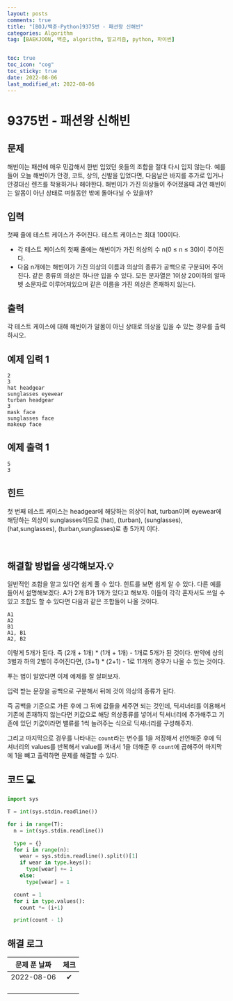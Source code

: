 ```yaml
---
layout: posts
comments: true
title: "[BOJ/백준-Python]9375번 - 패션왕 신해빈"
categories: Algorithm
tag: [BAEKJOON, 백준, algorithm, 알고리즘, python, 파이썬]


toc: true
toc_icon: "cog"
toc_sticky: true
date: 2022-08-06
last_modified_at: 2022-08-06
---
```




# 9375번 - 패션왕 신해빈


## 문제
해빈이는 패션에 매우 민감해서 한번 입었던 옷들의 조합을 절대 다시 입지 않는다. 예를 들어 오늘 해빈이가 안경, 코트, 상의, 신발을 입었다면, 다음날은 바지를 추가로 입거나 안경대신 렌즈를 착용하거나 해야한다. 해빈이가 가진 의상들이 주어졌을때 과연 해빈이는 알몸이 아닌 상태로 며칠동안 밖에 돌아다닐 수 있을까?




## 입력
첫째 줄에 테스트 케이스가 주어진다. 테스트 케이스는 최대 100이다.

* 각 테스트 케이스의 첫째 줄에는 해빈이가 가진 의상의 수 n(0 ≤ n ≤ 30)이 주어진다.
* 다음 n개에는 해빈이가 가진 의상의 이름과 의상의 종류가 공백으로 구분되어 주어진다. 같은 종류의 의상은 하나만 입을 수 있다.
모든 문자열은 1이상 20이하의 알파벳 소문자로 이루어져있으며 같은 이름을 가진 의상은 존재하지 않는다.



## 출력
각 테스트 케이스에 대해 해빈이가 알몸이 아닌 상태로 의상을 입을 수 있는 경우를 출력하시오.



## 예제 입력 1 

```
2
3
hat headgear
sunglasses eyewear
turban headgear
3
mask face
sunglasses face
makeup face
```



## 예제 출력 1

```
5
3
```

## 힌트
첫 번째 테스트 케이스는 headgear에 해당하는 의상이 hat, turban이며 eyewear에 해당하는 의상이 sunglasses이므로   (hat), (turban), (sunglasses), (hat,sunglasses), (turban,sunglasses)로 총 5가지 이다.



<Br>

##  해결할 방법을 생각해보자.💡
일반적인 조합을 알고 있다면 쉽게 풀 수 있다.
힌트를 보면 쉽게 알 수 있다. 
다른 예를 들어서 설명해보겠다.
A가 2개 B가 1개가 있다고 해보자.
이들이 각각 혼자서도 쓰일 수 있고 조합도 할 수 있다면 다음과 같은 조합들이 나올 것이다.
```
A1
A2
B1
A1, B1
A2, B2
```
이렇게 5개가 된다.
즉 (2개 + 1개) * (1개 + 1개) - 1개로 5개가 된 것이다.
만약에 상의 3벌과 하의 2벌이 주어진다면, (3+1) * (2+1) - 1로 11개의 경우가 나올 수 있는 것이다.

푸는 법이 알았다면 이제 예제를 잘 살펴보자.

입력 받는 문장을 공백으로 구분해서 뒤에 것이 의상의 종류가 된다.

즉 공백을 기준으로 가른 후에 그 뒤에 값들을 세주면 되는 것인데, 딕셔너리를 이용해서 기존에 존재하지 않는다면 키값으로 해당 의상종류를 넣어서 딕셔너리에 추가해주고 기존에 있던 키값이라면 밸류를 1씩 늘려주는 식으로 딕셔너리를 구성해주자.

그리고 마지막으로 경우를 나타내는 `count`라는 변수를 1을 저장해서 선언해준 후에 딕셔너리의 values를 반복해서 value를 꺼내서 1을 더해준 후 `count`에 곱해주어 마지막에 1을 빼고 출력하면 문제를 해결할 수 있다.



## 코드 💻

```python
import sys

T = int(sys.stdin.readline())

for i in range(T):
  n = int(sys.stdin.readline())

  type = {}
  for i in range(n):
    wear = sys.stdin.readline().split()[1]
    if wear in type.keys():
      type[wear] += 1
    else:
      type[wear] = 1

  count = 1
  for i in type.values():
    count *= (i+1)

  print(count - 1)
```





## 해결 로그 

| 문제 푼 날짜 | 체크 |
| :----------: | :--: |
|  2022-08-06  |  ✔   |
|              |      |
|              |      |
|              |      |
|              |      |



